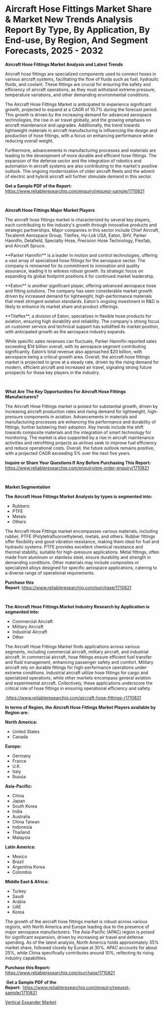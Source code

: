 <p><h1>Aircraft Hose Fittings Market Share & Market New Trends Analysis Report By Type, By Application, By End-use, By Region, And Segment Forecasts, 2025 - 2032</h1></p><p><strong>Aircraft Hose Fittings Market Analysis and Latest Trends</strong></p>
<p><p>Aircraft hose fittings are specialized components used to connect hoses in various aircraft systems, facilitating the flow of fluids such as fuel, hydraulic fluids, and coolant. These fittings are crucial for ensuring the safety and efficiency of aircraft operations, as they must withstand extreme pressure, temperature variations, and other demanding environmental conditions. </p><p>The Aircraft Hose Fittings Market is anticipated to experience significant growth, projected to expand at a CAGR of 10.7% during the forecast period. This growth is driven by the increasing demand for advanced aerospace technologies, the rise in air travel globally, and the growing emphasis on aircraft maintenance and upgrades. Additionally, the trend towards lightweight materials in aircraft manufacturing is influencing the design and production of hose fittings, with a focus on enhancing performance while reducing overall weight.</p><p>Furthermore, advancements in manufacturing processes and materials are leading to the development of more durable and efficient hose fittings. The expansion of the defense sector and the integration of robotics and automation in aircraft systems are also contributing to the market's positive outlook. The ongoing modernization of older aircraft fleets and the advent of electric and hybrid aircraft will further stimulate demand in this sector.</p></p>
<p><strong>Get a Sample PDF of the Report:&nbsp;</strong> <a href="https://www.reliableresearchiq.com/enquiry/request-sample/1710821?utm_campaign=3073&utm_medium=2&utm_source=Github&utm_content=ia&utm_term=10042025&utm_id=aircraft-hose-fittings">https://www.reliableresearchiq.com/enquiry/request-sample/1710821</a></p>
<p>&nbsp;</p>
<p><strong>Aircraft Hose Fittings Major Market Players</strong></p>
<p><p>The aircraft hose fittings market is characterized by several key players, each contributing to the industry's growth through innovative products and strategic partnerships. Major companies in this sector include Chief Aircraft, Tecalemit Aerospace Group, Titeflex, Hy-Lok USA, Eaton, SHV, Parker Hannifin, Delafield, Specialty Hose, Precision Hose Technology, Flexfab, and Aircraft Spruce.</p><p>**Parker Hannifin** is a leader in motion and control technologies, offering a vast array of specialized hose fittings for the aerospace sector. The company is renowned for its commitment to innovation and quality assurance, leading it to witness robust growth. Its strategic focus on expanding its global footprint positions it for continued market leadership.</p><p>**Eaton** is another significant player, offering advanced aerospace hose and fitting solutions. The company has seen considerable market growth driven by increased demand for lightweight, high-performance materials that meet stringent aviation standards. Eaton's ongoing investment in R&D is likely to enhance its market share and product offerings.</p><p>**Titeflex**, a division of Eaton, specializes in flexible hose products for aviation, ensuring high durability and reliability. The company's strong focus on customer service and technical support has solidified its market position, with anticipated growth as the aerospace industry expands.</p><p>While specific sales revenues can fluctuate, Parker Hannifin reported sales exceeding $14 billion overall, with its aerospace segment contributing significantly. Eaton’s total revenue also approached $20 billion, with aerospace being a critical growth area. Overall, the aircraft hose fittings market is projected to grow at a steady rate, driven by the rising demand for modern, efficient aircraft and increased air travel, signaling strong future prospects for these key players in the industry.</p></p>
<p>&nbsp;</p>
<p><strong>What Are The Key Opportunities For Aircraft Hose Fittings Manufacturers?</strong></p>
<p><p>The Aircraft Hose Fittings market is poised for substantial growth, driven by increasing aircraft production rates and rising demand for lightweight, high-pressure components in aviation. Advancements in materials and manufacturing processes are enhancing the performance and durability of fittings, further bolstering their adoption. Key trends include the shift towards composite materials and the integration of smart technology for monitoring. The market is also supported by a rise in aircraft maintenance activities and retrofitting projects as airlines seek to improve fuel efficiency and reduce operational costs. Overall, the future outlook remains positive, with a projected CAGR exceeding 5% over the next five years.</p></p>
<p><strong>Inquire or Share Your Questions If Any Before Purchasing This Report:</strong> <a href="https://www.reliableresearchiq.com/enquiry/pre-order-enquiry/1710821?utm_campaign=3073&utm_medium=2&utm_source=Github&utm_content=ia&utm_term=10042025&utm_id=aircraft-hose-fittings">https://www.reliableresearchiq.com/enquiry/pre-order-enquiry/1710821</a></p>
<p>&nbsp;</p>
<p><strong>Market Segmentation</strong></p>
<p><strong>The Aircraft Hose Fittings Market Analysis by types is segmented into:</strong></p>
<p><ul><li>Rubbers</li><li>PTFE</li><li>Metals</li><li>Others</li></ul></p>
<p><p>The Aircraft Hose Fittings market encompasses various materials, including rubber, PTFE (Polytetrafluoroethylene), metals, and others. Rubber fittings offer flexibility and good vibration resistance, making them ideal for fuel and hydraulic systems. PTFE provides excellent chemical resistance and thermal stability, suitable for high-pressure applications. Metal fittings, often made from aluminum or stainless steel, ensure durability and strength in demanding conditions. Other materials may include composites or specialized alloys designed for specific aerospace applications, catering to a diverse range of operational requirements.</p></p>
<p><strong>Purchase this Report:&nbsp;</strong><a href="https://www.reliableresearchiq.com/purchase/1710821?utm_campaign=3073&utm_medium=2&utm_source=Github&utm_content=ia&utm_term=10042025&utm_id=aircraft-hose-fittings">https://www.reliableresearchiq.com/purchase/1710821</a></p>
<p>&nbsp;</p>
<p><strong>The Aircraft Hose Fittings Market Industry Research by Application is segmented into:</strong></p>
<p><ul><li>Commercial Aircraft</li><li>Military Aircraft</li><li>Industrial Aircraft</li><li>Other</li></ul></p>
<p><p>The Aircraft Hose Fittings Market finds applications across various segments, including commercial aircraft, military aircraft, and industrial aircraft. In commercial aircraft, hose fittings ensure efficient fuel transfer and fluid management, enhancing passenger safety and comfort. Military aircraft rely on durable fittings for high-performance operations under extreme conditions. Industrial aircraft utilize hose fittings for cargo and specialized operations, while other markets encompass general aviation and experimental aircraft. Collectively, these applications underscore the critical role of hose fittings in ensuring operational efficiency and safety.</p></p>
<p><a href="https://www.reliableresearchiq.com/aircraft-hose-fittings-r1710821?utm_campaign=3073&utm_medium=2&utm_source=Github&utm_content=ia&utm_term=10042025&utm_id=aircraft-hose-fittings">&nbsp;https://www.reliableresearchiq.com/aircraft-hose-fittings-r1710821</a></p>
<p><strong>In terms of Region, the Aircraft Hose Fittings Market Players available by Region are:</strong></p>
<p>
    <p> <strong> North America: </strong>
        <ul>
            <li>United States</li>
            <li>Canada</li>
        </ul>
        </p> 
    <p> <strong> Europe: </strong>
        <ul>
            <li>Germany</li>
            <li>France</li>
            <li>U.K.</li>
            <li>Italy</li>
            <li>Russia</li>
        </ul>
        </p> 
    <p> <strong> Asia-Pacific: </strong>
        <ul>
            <li>China</li>
            <li>Japan</li>
            <li>South Korea</li>
            <li>India</li>
            <li>Australia</li>
            <li>China Taiwan</li>
            <li>Indonesia</li>
            <li>Thailand</li>
            <li>Malaysia</li>
        </ul>
        </p> 
    <p> <strong> Latin America: </strong>
        <ul>
            <li>Mexico</li>
            <li>Brazil</li>
            <li>Argentina Korea</li>
            <li>Colombia</li>
        </ul>
        </p> 
    <p> <strong> Middle East & Africa: </strong>
        <ul>
            <li>Turkey</li>
            <li>Saudi</li>
            <li>Arabia</li>
            <li>UAE</li>
            <li>Korea</li>
        </ul>
    </p>
    </p>
<p><p>The growth of the aircraft hose fittings market is robust across various regions, with North America and Europe leading due to the presence of major aerospace manufacturers. The Asia-Pacific (APAC) region is poised for significant expansion, driven by increasing air travel and defense spending. As of the latest analysis, North America holds approximately 35% market share, followed closely by Europe at 30%. APAC accounts for about 25%, while China specifically contributes around 10%, reflecting its rising industry capabilities.</p></p>
<p><strong>Purchase this Report: </strong><a href="https://www.reliableresearchiq.com/purchase/1710821?utm_campaign=3073&utm_medium=2&utm_source=Github&utm_content=ia&utm_term=10042025&utm_id=aircraft-hose-fittings">https://www.reliableresearchiq.com/purchase/1710821</a></p>
<p>&nbsp;<strong>Get a Sample PDF of the Report:&nbsp;&nbsp;</strong><a href="https://www.reliableresearchiq.com/enquiry/request-sample/1710821?utm_campaign=3073&utm_medium=2&utm_source=Github&utm_content=ia&utm_term=10042025&utm_id=aircraft-hose-fittings">https://www.reliableresearchiq.com/enquiry/request-sample/1710821</a></p>
<p><strong></strong></p>
<p><p><a href="https://github.com/aarenlazosw3/Market-Research-Report-List-1/blob/main/vertical-expander-market.md?utm_campaign=3073&utm_medium=2&utm_source=Github&utm_content=ia&utm_term=10042025&utm_id=aircraft-hose-fittings">Vertical Expander Market</a></p></p>